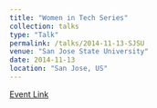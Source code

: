 ```yaml
---
title: "Women in Tech Series"
collection: talks
type: "Talk"
permalink: /talks/2014-11-13-SJSU
venue: "San Jose State University"
date: 2014-11-13
location: "San Jose, US"
---
```


[Event Link](https://women-in-tech-sjsu.github.io/)

